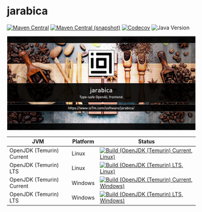 jarabica
===

[![Maven Central](https://img.shields.io/maven-central/v/com.io7m.jarabica/com.io7m.jarabica.svg?style=flat-square)](http://search.maven.org/#search%7Cga%7C1%7Cg%3A%22com.io7m.jarabica%22)
[![Maven Central (snapshot)](https://img.shields.io/nexus/s/com.io7m.jarabica/com.io7m.jarabica?server=https%3A%2F%2Fs01.oss.sonatype.org&style=flat-square)](https://s01.oss.sonatype.org/content/repositories/snapshots/com/io7m/jarabica/)
[![Codecov](https://img.shields.io/codecov/c/github/io7m-com/jarabica.svg?style=flat-square)](https://codecov.io/gh/io7m-com/jarabica)
![Java Version](https://img.shields.io/badge/21-java?label=java&color=007fff)

![com.io7m.jarabica](./src/site/resources/jarabica.jpg?raw=true)

| JVM | Platform | Status |
|-----|----------|--------|
| OpenJDK (Temurin) Current | Linux | [![Build (OpenJDK (Temurin) Current, Linux)](https://img.shields.io/github/actions/workflow/status/io7m-com/jarabica/main.linux.temurin.current.yml)](https://www.github.com/io7m-com/jarabica/actions?query=workflow%3Amain.linux.temurin.current)|
| OpenJDK (Temurin) LTS | Linux | [![Build (OpenJDK (Temurin) LTS, Linux)](https://img.shields.io/github/actions/workflow/status/io7m-com/jarabica/main.linux.temurin.lts.yml)](https://www.github.com/io7m-com/jarabica/actions?query=workflow%3Amain.linux.temurin.lts)|
| OpenJDK (Temurin) Current | Windows | [![Build (OpenJDK (Temurin) Current, Windows)](https://img.shields.io/github/actions/workflow/status/io7m-com/jarabica/main.windows.temurin.current.yml)](https://www.github.com/io7m-com/jarabica/actions?query=workflow%3Amain.windows.temurin.current)|
| OpenJDK (Temurin) LTS | Windows | [![Build (OpenJDK (Temurin) LTS, Windows)](https://img.shields.io/github/actions/workflow/status/io7m-com/jarabica/main.windows.temurin.lts.yml)](https://www.github.com/io7m-com/jarabica/actions?query=workflow%3Amain.windows.temurin.lts)|
